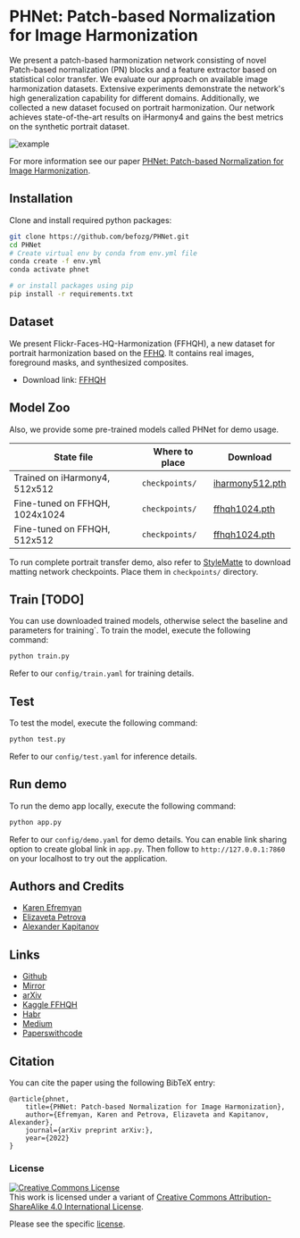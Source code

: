# PHNet: Patch-based Normalization for Image Harmonization

We present a patch-based harmonization network consisting of novel Patch-based normalization (PN) blocks and a feature extractor based on statistical color transfer. We evaluate our approach on available image harmonization datasets. Extensive experiments demonstrate the network's high generalization capability for different domains. Additionally, we collected a new dataset focused on portrait harmonization. Our network achieves state-of-the-art results on iHarmony4 and gains the best metrics on the synthetic portrait dataset.

![example](assets/scheme.jpg)

For more information see our paper [PHNet: Patch-based Normalization for Image Harmonization](https://arxiv.org).

## Installation
Clone and install required python packages:
```bash
git clone https://github.com/befozg/PHNet.git
cd PHNet
# Create virtual env by conda from env.yml file
conda create -f env.yml
conda activate phnet

# or install packages using pip
pip install -r requirements.txt
```

## Dataset
We present Flickr-Faces-HQ-Harmonization (FFHQH), a new dataset for portrait harmonization based on the [FFHQ](https://github.com/NVlabs/ffhq-dataset). It contains real images, foreground masks, and synthesized composites. 

- Download link: [FFHQH](https://n-ws-620xz-pd11.s3pd11.sbercloud.ru/b-ws-620xz-pd11-jux/harmonization/synthetic_ffhq.zip)


## Model Zoo
Also, we provide some pre-trained models called PHNet for demo usage.

| State file                           | Where to place                                   | Download |
|-----------------------------------|-------------------------------------------|----|
| Trained on iHarmony4, 512x512   |   `checkpoints/`        | [iharmony512.pth](https://n-ws-620xz-pd11.s3pd11.sbercloud.ru/b-ws-620xz-pd11-jux/harmonization/iharmony512.pth)|
| Fine-tuned on FFHQH, 1024x1024    |   `checkpoints/`        | [ffhqh1024.pth](https://n-ws-620xz-pd11.s3pd11.sbercloud.ru/b-ws-620xz-pd11-jux/harmonization/ffhqh1024.pth) |
| Fine-tuned on FFHQH, 512x512    |   `checkpoints/`        | [ffhqh1024.pth](https://n-ws-620xz-pd11.s3pd11.sbercloud.ru/b-ws-620xz-pd11-jux/harmonization/ffhqh512.pth) |

To run complete portrait transfer demo, also refer to [StyleMatte](https://github.com/befozg/stylematte) to download matting network checkpoints. Place them in `checkpoints/` directory.

## Train [TODO]
You can use downloaded trained models, otherwise select the baseline and parameters for training`.
To train the model, execute the following command:

```bash
python train.py
```

Refer to our ```config/train.yaml```  for training details.

## Test
To test the model, execute the following command:

```bash
python test.py
```
Refer to our ```config/test.yaml``` for inference details.

## Run demo
To run the demo app locally, execute the following command:

```bash
python app.py
```

Refer to our ```config/demo.yaml``` for demo details.
You can enable link sharing option to create global link in ```app.py```. Then follow to ```http://127.0.0.1:7860``` on your localhost to try out the application.

## Authors and Credits
- [Karen Efremyan](https://www.linkedin.com/in/befozg/)
- [Elizaveta Petrova](https://www.linkedin.com/in/kleinsbotle/)
- [Alexander Kapitanov](https://www.linkedin.com/in/hukenovs)

## Links
- [Github](https://github.com/befozg/PHNet/)
- [Mirror](https://gitlab.aicloud.sbercloud.ru/rndcv/PHNet)
- [arXiv]()
- [Kaggle FFHQH]()
- [Habr]()
- [Medium]()
- [Paperswithcode]()

## Citation
You can cite the paper using the following BibTeX entry:

    @article{phnet,
        title={PHNet: Patch-based Normalization for Image Harmonization},
        author={Efremyan, Karen and Petrova, Elizaveta and Kapitanov, Alexander},
        journal={arXiv preprint arXiv:},
        year={2022}
    }


### License
<a rel="license" href="http://creativecommons.org/licenses/by-sa/4.0/"><img alt="Creative Commons License" style="border-width:0" src="https://i.creativecommons.org/l/by-sa/4.0/88x31.png" /></a><br />This work is licensed under a variant of <a rel="license" href="http://creativecommons.org/licenses/by-sa/4.0/">Creative Commons Attribution-ShareAlike 4.0 International License</a>.

Please see the specific [license](https://github.com/befozg/PHNet/blob/master/license/en_us.pdf).
